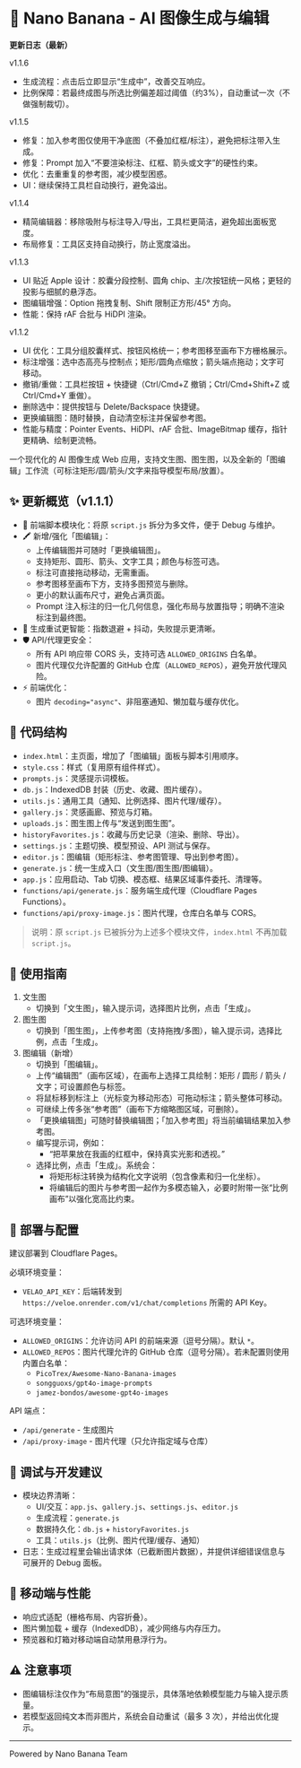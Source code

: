 # 🎨 Nano Banana - AI 图像生成与编辑

**更新日志（最新）**

v1.1.6
- 生成流程：点击后立即显示“生成中”，改善交互响应。
- 比例保障：若最终成图与所选比例偏差超过阈值（约3%），自动重试一次（不做强制裁切）。

v1.1.5
- 修复：加入参考图仅使用干净底图（不叠加红框/标注），避免把标注带入生成。
- 修复：Prompt 加入“不要渲染标注、红框、箭头或文字”的硬性约束。
- 优化：去重重复的参考图，减少模型困惑。
- UI：继续保持工具栏自动换行，避免溢出。

v1.1.4
- 精简编辑器：移除吸附与标注导入/导出，工具栏更简洁，避免超出面板宽度。
- 布局修复：工具区支持自动换行，防止宽度溢出。

v1.1.3
- UI 贴近 Apple 设计：胶囊分段控制、圆角 chip、主/次按钮统一风格；更轻的投影与细腻的悬浮态。
- 图编辑增强：Option 拖拽复制、Shift 限制正方形/45° 方向。
- 性能：保持 rAF 合批与 HiDPI 渲染。

v1.1.2
- UI 优化：工具分组胶囊样式、按钮风格统一；参考图移至画布下方栅格展示。
- 标注增强：选中态高亮与控制点；矩形/圆角点缩放；箭头端点拖动；文字可移动。
- 撤销/重做：工具栏按钮 + 快捷键（Ctrl/Cmd+Z 撤销；Ctrl/Cmd+Shift+Z 或 Ctrl/Cmd+Y 重做）。
- 删除选中：提供按钮与 Delete/Backspace 快捷键。
- 更换编辑图：随时替换，自动清空标注并保留参考图。
- 性能与精度：Pointer Events、HiDPI、rAF 合批、ImageBitmap 缓存，指针更精确、绘制更流畅。

一个现代化的 AI 图像生成 Web 应用，支持文生图、图生图，以及全新的「图编辑」工作流（可标注矩形/圆/箭头/文字来指导模型布局/放置）。

## ✨ 更新概览（v1.1.1）

- 🧩 前端脚本模块化：将原 `script.js` 拆分为多文件，便于 Debug 与维护。
- 🖍️ 新增/强化「图编辑」：
  - 上传编辑图并可随时「更换编辑图」。
  - 支持矩形、圆形、箭头、文字工具；颜色与标签可选。
  - 标注可直接拖动移动，无需重画。
  - 参考图移至画布下方，支持多图预览与删除。
  - 更小的默认画布尺寸，避免占满页面。
  - Prompt 注入标注的归一化几何信息，强化布局与放置指导；明确不渲染标注到最终图。
- 🔁 生成重试更智能：指数退避 + 抖动，失败提示更清晰。
- 🛡️ API/代理更安全：
  - 所有 API 响应带 CORS 头，支持可选 `ALLOWED_ORIGINS` 白名单。
  - 图片代理仅允许配置的 GitHub 仓库（`ALLOWED_REPOS`），避免开放代理风险。
- ⚡ 前端优化：
  - 图片 `decoding="async"`、非阻塞通知、懒加载与缓存优化。

## 📁 代码结构

- `index.html`：主页面，增加了「图编辑」面板与脚本引用顺序。
- `style.css`：样式（复用原有组件样式）。
- `prompts.js`：灵感提示词模板。
- `db.js`：IndexedDB 封装（历史、收藏、图片缓存）。
- `utils.js`：通用工具（通知、比例选择、图片代理/缓存）。
- `gallery.js`：灵感画廊、预览与灯箱。
- `uploads.js`：图生图上传与“发送到图生图”。
- `historyFavorites.js`：收藏与历史记录（渲染、删除、导出）。
- `settings.js`：主题切换、模型预设、API 测试与保存。
- `editor.js`：图编辑（矩形标注、参考图管理、导出到参考图）。
- `generate.js`：统一生成入口（文生图/图生图/图编辑）。
- `app.js`：应用启动、Tab 切换、模态框、结果区域事件委托、清理等。
- `functions/api/generate.js`：服务端生成代理（Cloudflare Pages Functions）。
- `functions/api/proxy-image.js`：图片代理，仓库白名单与 CORS。

> 说明：原 `script.js` 已被拆分为上述多个模块文件，`index.html` 不再加载 `script.js`。

## 🧭 使用指南

1. 文生图
   - 切换到「文生图」，输入提示词，选择图片比例，点击「生成」。
2. 图生图
   - 切换到「图生图」，上传参考图（支持拖拽/多图），输入提示词，选择比例，点击「生成」。
3. 图编辑（新增）
   - 切换到「图编辑」。
   - 上传“编辑图”（画布区域），在画布上选择工具绘制：矩形 / 圆形 / 箭头 / 文字；可设置颜色与标签。
   - 将鼠标移到标注上（光标变为移动形态）可拖动标注；箭头整体可移动。
   - 可继续上传多张“参考图”（画布下方缩略图区域，可删除）。
   - 「更换编辑图」可随时替换编辑图；「加入参考图」将当前编辑结果加入参考图。
   - 编写提示词，例如：
     - “把苹果放在我画的红框中，保持真实光影和透视。”
   - 选择比例，点击「生成」。系统会：
     - 将矩形标注转换为结构化文字说明（包含像素和归一化坐标）。
     - 将编辑后的图片与参考图一起作为多模态输入，必要时附带一张“比例画布”以强化宽高比约束。

## 🔧 部署与配置

建议部署到 Cloudflare Pages。

必填环境变量：
- `VELAO_API_KEY`：后端转发到 `https://veloe.onrender.com/v1/chat/completions` 所需的 API Key。

可选环境变量：
- `ALLOWED_ORIGINS`：允许访问 API 的前端来源（逗号分隔）。默认 `*`。
- `ALLOWED_REPOS`：图片代理允许的 GitHub 仓库（逗号分隔）。若未配置则使用内置白名单：
  - `PicoTrex/Awesome-Nano-Banana-images`
  - `songguoxs/gpt4o-image-prompts`
  - `jamez-bondos/awesome-gpt4o-images`

API 端点：
- `/api/generate` - 生成图片
- `/api/proxy-image` - 图片代理（只允许指定域与仓库）

## 🧪 调试与开发建议

- 模块边界清晰：
  - UI/交互：`app.js`、`gallery.js`、`settings.js`、`editor.js`
  - 生成流程：`generate.js`
  - 数据持久化：`db.js` + `historyFavorites.js`
  - 工具：`utils.js`（比例、图片代理/缓存、通知）
- 日志：生成过程里会输出请求体（已截断图片数据），并提供详细错误信息与可展开的 Debug 面板。

## 📱 移动端与性能

- 响应式适配（栅格布局、内容折叠）。
- 图片懒加载 + 缓存（IndexedDB），减少网络与内存压力。
- 预览器和灯箱对移动端自动禁用悬浮行为。

## ⚠️ 注意事项

- 图编辑标注仅作为“布局意图”的强提示，具体落地依赖模型能力与输入提示质量。
- 若模型返回纯文本而非图片，系统会自动重试（最多 3 次），并给出优化提示。

---

Powered by Nano Banana Team
